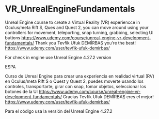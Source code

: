 # VR_UnrealEngineFundamentals

Unreal Engine course to create a Virtual Reality (VR) experiencce in Oculus/meta Rift S, Ques and Quest 2, you can move around using your controllers for movement, teleporting, snap turning, grabbing, selecting UI buttons https://www.udemy.com/course/unreal-engine-vr-development-fundamentals/ Thank you Tevfik Ufuk DEMİRBAŞ you're the best! https://www.udemy.com/user/tevfik-ufuk-demirbas/

For check in engine use Unreal Engine 4.27.2 version

ESPA

Curso de Unreal Engine para crear una experiencia en realidad virtual (RV) en Oculus/meta Rift S o Quest y Quest 2, puedes moverte usando los controles, transportarte, girar con snap, tomar objetos, seleccionar los botones de la UI https://www.udemy.com/course/unreal-engine-vr-development-fundamentals/ Gracias Tevfik Ufuk DEMİRBAŞ eres el mejor! https://www.udemy.com/user/tevfik-ufuk-demirbas/

Para el código usa la versión del Unreal Engine 4.27.2
